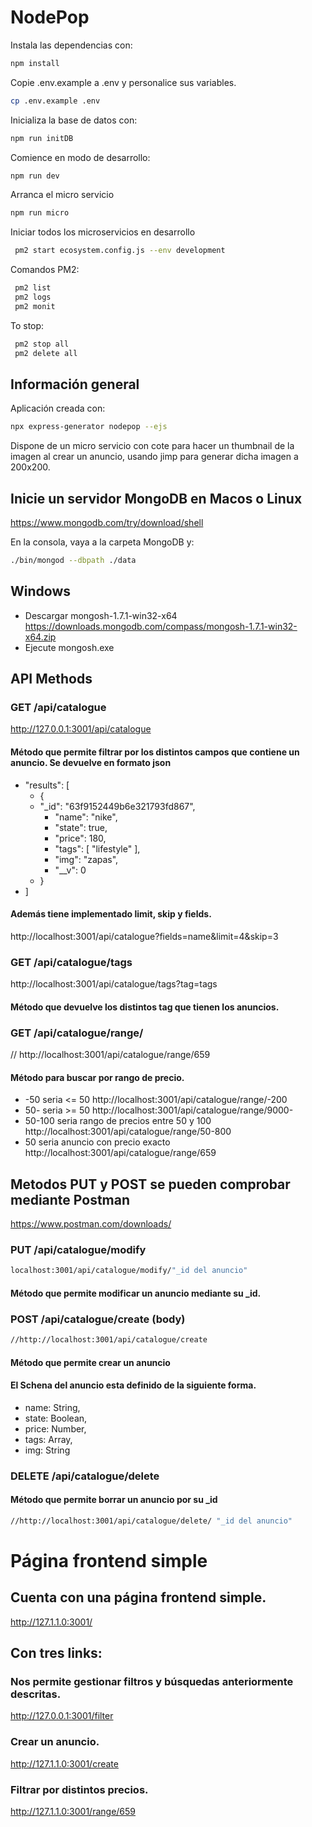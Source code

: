 # NodePop

Instala las dependencias con:

```sh
npm install
```

Copie .env.example a .env y personalice sus variables.

```sh
cp .env.example .env
```

Inicializa la base de datos con:

```sh
npm run initDB
```

Comience en modo de desarrollo:

```sh
npm run dev
```

Arranca el micro servicio

```sh
npm run micro
```

Iniciar todos los microservicios en desarrollo

```sh
 pm2 start ecosystem.config.js --env development
```

Comandos PM2:

```sh
 pm2 list
 pm2 logs
 pm2 monit
```

To stop:

```sh
 pm2 stop all
 pm2 delete all
```

## Información general

Aplicación creada con:

```sh
npx express-generator nodepop --ejs
```

Dispone de un micro servicio con cote para hacer un thumbnail de la imagen al crear un anuncio, usando jimp para generar dicha imagen a 200x200.

## Inicie un servidor MongoDB en Macos o Linux

https://www.mongodb.com/try/download/shell

En la consola, vaya a la carpeta MongoDB y:

```sh
./bin/mongod --dbpath ./data
```

## Windows

- Descargar mongosh-1.7.1-win32-x64
  https://downloads.mongodb.com/compass/mongosh-1.7.1-win32-x64.zip
- Ejecute mongosh.exe

## API Methods

### GET /api/catalogue

http://127.0.0.1:3001/api/catalogue

#### Método que permite filtrar por los distintos campos que contiene un anuncio. Se devuelve en formato json

- "results": [
  - {
  - "\_id": "63f9152449b6e321793fd867",
    - "name": "nike",
    - "state": true,
    - "price": 180,
    - "tags": [
      "lifestyle"
      ],
    - "img": "zapas",
    - "\_\_v": 0
  - }
- ]

#### Además tiene implementado limit, skip y fields.

http://localhost:3001/api/catalogue?fields=name&limit=4&skip=3

### GET /api/catalogue/tags

http://localhost:3001/api/catalogue/tags?tag=tags

#### Método que devuelve los distintos tag que tienen los anuncios.

### GET /api/catalogue/range/

// http://localhost:3001/api/catalogue/range/659

#### Método para buscar por rango de precio.

- -50 seria <= 50
  http://localhost:3001/api/catalogue/range/-200
- 50- seria >= 50
  http://localhost:3001/api/catalogue/range/9000-
- 50-100 seria rango de precios entre 50 y 100
  http://localhost:3001/api/catalogue/range/50-800
- 50 seria anuncio con precio exacto
  http://localhost:3001/api/catalogue/range/659

## Metodos PUT y POST se pueden comprobar mediante Postman

https://www.postman.com/downloads/

### PUT /api/catalogue/modify

```sh
localhost:3001/api/catalogue/modify/"_id del anuncio"
```

#### Método que permite modificar un anuncio mediante su \_id.

### POST /api/catalogue/create (body)

```sh
//http://localhost:3001/api/catalogue/create
```

#### Método que permite crear un anuncio

#### El Schena del anuncio esta definido de la siguiente forma.

- name: String,
- state: Boolean,
- price: Number,
- tags: Array,
- img: String

### DELETE /api/catalogue/delete

#### Método que permite borrar un anuncio por su \_id

```sh
//http://localhost:3001/api/catalogue/delete/ "_id del anuncio"
```

# Página frontend simple

## Cuenta con una página frontend simple.

http://127.1.1.0:3001/

## Con tres links:

### Nos permite gestionar filtros y búsquedas anteriormente descritas.

http://127.0.0.1:3001/filter

### Crear un anuncio.

http://127.1.1.0:3001/create

### Filtrar por distintos precios.

http://127.1.1.0:3001/range/659
